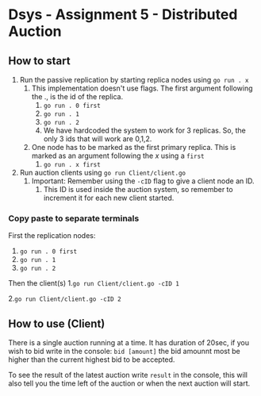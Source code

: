 # Dsys - Assignment 5 - Distributed Auction

## How to start

1. Run the passive replication by starting replica nodes using ```go run . x```
   1. This implementation doesn't use flags. The first argument following the ., is the id of the replica.
      1. ```go run . 0 first```
      2. ```go run . 1```
      3. `go run . 2`
      4. We have hardcoded the system to work for 3 replicas. So, the only 3 ids that will work are 0,1,2.
   2. One node has to be marked as the first primary replica. This is marked as an argument following the *x* using a ```first```
      1. ```go run . x first```
2. Run auction clients using `go run Client/client.go`
   1. Important: Remember using the `-cID` flag to give a client node an ID.
      1. This ID is used inside the auction system, so remember to increment it for each new client started.

### Copy paste to separate terminals

First the replication nodes:

1. `go run . 0 first`
2. `go run . 1`
3. `go run . 2`

Then the client(s)
1.`go run Client/client.go -cID 1`

2.`go run Client/client.go -cID 2`

## How to use (Client)
There is a single auction running at a time. It has duration of 20sec, if you wish to bid write in the console: `bid [amount]` the bid amounnt most be higher than the current highest bid to be accepted.

To see the result of the latest auction write `result` in the console, this will also tell you the time left of the auction or when the next auction will start.